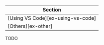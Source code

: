 | Section |
|--------|
| [Using VS Code][ex-using-vs-code] |
| [Others][ex-other] |

<div class="hidden">
TODO
</div>
